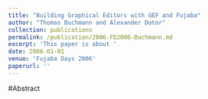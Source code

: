 ```yaml
---
title: "Building Graphical Editors with GEF and Fujaba"
author: "Thomas Buchmann and Alexander Dotor"
collection: publications
permalink: /publication/2006-FD2006-Buchmann.md
excerpt: 'This paper is about '
date: 2006-01-01
venue: 'Fujaba Days 2006'
paperurl: ''
---
```


#Abstract
